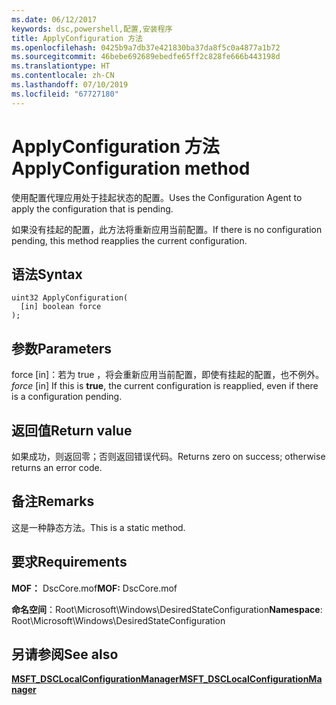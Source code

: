 ```yaml
---
ms.date: 06/12/2017
keywords: dsc,powershell,配置,安装程序
title: ApplyConfiguration 方法
ms.openlocfilehash: 0425b9a7db37e421830ba37da8f5c0a4877a1b72
ms.sourcegitcommit: 46bebe692689ebedfe65ff2c828fe666b443198d
ms.translationtype: HT
ms.contentlocale: zh-CN
ms.lasthandoff: 07/10/2019
ms.locfileid: "67727180"
---
```

# <a name="applyconfiguration-method"></a><span data-ttu-id="2998b-103">ApplyConfiguration 方法</span><span class="sxs-lookup"><span data-stu-id="2998b-103">ApplyConfiguration method</span></span>

<span data-ttu-id="2998b-104">使用配置代理应用处于挂起状态的配置。</span><span class="sxs-lookup"><span data-stu-id="2998b-104">Uses the Configuration Agent to apply the configuration that is pending.</span></span>

<span data-ttu-id="2998b-105">如果没有挂起的配置，此方法将重新应用当前配置。</span><span class="sxs-lookup"><span data-stu-id="2998b-105">If there is no configuration pending, this method reapplies the current configuration.</span></span>

## <a name="syntax"></a><span data-ttu-id="2998b-106">语法</span><span class="sxs-lookup"><span data-stu-id="2998b-106">Syntax</span></span>

```mof
uint32 ApplyConfiguration(
  [in] boolean force
);
```

## <a name="parameters"></a><span data-ttu-id="2998b-107">参数</span><span class="sxs-lookup"><span data-stu-id="2998b-107">Parameters</span></span>

<span data-ttu-id="2998b-108">force  \[in\]：若为 true  ，将会重新应用当前配置，即使有挂起的配置，也不例外。</span><span class="sxs-lookup"><span data-stu-id="2998b-108">*force* \[in\] If this is **true**, the current configuration is reapplied, even if there is a configuration pending.</span></span>

## <a name="return-value"></a><span data-ttu-id="2998b-109">返回值</span><span class="sxs-lookup"><span data-stu-id="2998b-109">Return value</span></span>

<span data-ttu-id="2998b-110">如果成功，则返回零；否则返回错误代码。</span><span class="sxs-lookup"><span data-stu-id="2998b-110">Returns zero on success; otherwise returns an error code.</span></span>

## <a name="remarks"></a><span data-ttu-id="2998b-111">备注</span><span class="sxs-lookup"><span data-stu-id="2998b-111">Remarks</span></span>

<span data-ttu-id="2998b-112">这是一种静态方法。</span><span class="sxs-lookup"><span data-stu-id="2998b-112">This is a static method.</span></span>

## <a name="requirements"></a><span data-ttu-id="2998b-113">要求</span><span class="sxs-lookup"><span data-stu-id="2998b-113">Requirements</span></span>

<span data-ttu-id="2998b-114">**MOF：** DscCore.mof</span><span class="sxs-lookup"><span data-stu-id="2998b-114">**MOF:** DscCore.mof</span></span>

<span data-ttu-id="2998b-115">**命名空间**：Root\Microsoft\Windows\DesiredStateConfiguration</span><span class="sxs-lookup"><span data-stu-id="2998b-115">**Namespace**: Root\Microsoft\Windows\DesiredStateConfiguration</span></span>

## <a name="see-also"></a><span data-ttu-id="2998b-116">另请参阅</span><span class="sxs-lookup"><span data-stu-id="2998b-116">See also</span></span>

[<span data-ttu-id="2998b-117">**MSFT_DSCLocalConfigurationManager**</span><span class="sxs-lookup"><span data-stu-id="2998b-117">**MSFT_DSCLocalConfigurationManager**</span></span>](msft-dsclocalconfigurationmanager.md)
